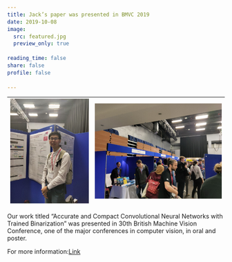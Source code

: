 ```yaml
---
title: Jack’s paper was presented in BMVC 2019
date: 2019-10-08
image:
  src: featured.jpg
  preview_only: true

reading_time: false
share: false
profile: false

---
```


<!--more-->
| ![](image1.jpg) | ![](image2.jpg) |
|-----------------|-----------------|

Our work titled “Accurate and Compact Convolutional Neural Networks with Trained Binarization” was presented in 30th British Machine Vision Conference, one of the major conferences in computer vision, in oral and poster.

For more information:[Link](https://bmvc2019.org/wp-content/uploads/papers/0588-paper.pdf)